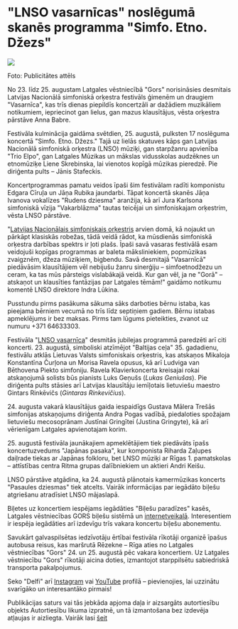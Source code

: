 # "LNSO vasarnīcas" noslēgumā skanēs programma "Simfo. Etno. Džezs"

![](https://images.delfi.lv/media-api-image-cropper/v1/737cd926-d0df-455f-8181-8be64eb6f4e6.jpg?w=576&h=313)

Foto: Publicitātes attēls 

No 23\. līdz 25\. augustam Latgales vēstniecībā "Gors" norisināsies desmitais Latvijas Nacionālā simfoniskā orķestra festivāls ģimenēm un draugiem "Vasarnīca", kas trīs dienas piepildīs koncertzāli ar dažādiem muzikāliem notikumiem, iepriecinot gan lielus, gan mazus klausītājus, vēsta orķestra pārstāve Anna Babre.

Festivāla kulminācija gaidāma svētdien, 25\. augustā, pulksten 17 noslēguma koncertā "Simfo. Etno. Džezs." Tajā uz lielās skatuves kāps gan Latvijas Nacionālā simfoniskā orķestra (LNSO) mūziķi, gan starpžanru apvienība "Trio Elpo", gan Latgales Mūzikas un mākslas vidusskolas audzēknes un etnomūziķe Liene Skrebinska, lai vienotos kopīgā mūzikas pieredzē. Pie diriģenta pults – Jānis Stafeckis.

Koncertprogrammas pamatu veidos īpaši šim festivālam radīti komponistu Edgara Cīruļa un Jāņa Rubika jaundarbi. Tāpat koncertā skanēs Jāņa Ivanova vokalīzes "Rudens dziesma" aranžija, kā arī Jura Karlsona simfoniskā vīzija "Vakarblāzma" tautas teicējai un simfoniskajam orķestrim, vēsta LNSO pārstāve.

"[Latvijas Nacionālais simfoniskais orķestris](https://www.delfi.lv/temas/41943214/latvijas-nacionalais-simfoniskais-orkestris) arvien domā, kā nojaukt un pārkāpt klasiskās robežas, tādā veidā rādot, ka mūsdienās simfoniskā orķestra darbības spektrs ir ļoti plašs. Īpaši savā vasaras festivālā esam veidojuši kopīgas programmas ar baleta māksliniekiem, popmūzikas zvaigznēm, džeza mūziķiem, bigbendu. Savā desmitajā "Vasarnīcā" piedāvāsim klausītājiem vēl nebijušu žanru sinerģiju – simfoetnodžezu un ceram, ka tas mūs pārsteigs vislabākajā veidā. Kur gan vēl, ja ne "Gorā" – atskaņot un klausīties fantāzijas par Latgales tēmām!" gaidāmo notikumu komentē LNSO direktore Indra Lūkina.

Pusstundu pirms pasākuma sākuma sāks darboties bērnu istaba, kas pieejama bērniem vecumā no trīs līdz septiņiem gadiem. Bērnu istabas apmeklējums ir bez maksas. Pirms tam lūgums pieteikties, zvanot uz numuru \+371 64633303\.

Festivāla "[LNSO vasarnīca](https://www.delfi.lv/temas/47376145/lnso-vasarnica)" desmitās jubilejas programmā paredzēti arī citi koncerti. 23\. augustā, simboliski atzīmējot "Baltijas ceļa" 35\. gadadienu, festivālu atklās Lietuvas Valsts simfoniskais orķestris, kas atskaņos Mikaloja Konstantīna Čurļona un Morisa Ravela opusus, kā arī Ludviga van Bēthovena Piekto simfoniju. Ravela Klavierkoncerta kreisajai rokai atskaņojumā solists būs pianists Luks Geņušs (*Lukas Geniušas*). Pie diriģenta pults stāsies arī Latvijas klausītāju iemīļotais lietuviešu maestro Gintars Rinkēvičs (*Gintaras Rinkevičius*).

24\. augusta vakarā klausītājus gaida iespaidīgs Gustava Mālera Trešās simfonijas atskaņojums diriģenta Andra Pogas vadībā, piedaloties spožajam lietuviešu mecosoprānam Justīnai Gringītei (Justina Gringyte), kā arī vērienīgam Latgales apvienotajam korim. 

25\. augustā festivāla jaunākajiem apmeklētājiem tiek piedāvāts īpašs koncertuzvedums "Japānas pasaka", kur komponista Riharda Zaļupes daiļrade tiekas ar Japānas folkloru, bet LNSO mūziķi ar Rīgas 1\. pamatskolas – attīstības centra Ritma grupas dalībniekiem un aktieri Andri Keišu. 

 LNSO pārstāve atgādina, ka 24\. augustā plānotais kamermūzikas koncerts "Pasaules dziesmas" tiek atcelts. Vairāk informācijas par iegādāto biļešu atgriešanu atradīsiet LNSO mājaslapā.

Biļetes uz koncertiem iespējams iegādāties "Biļešu paradīzes" kasēs, Latgales vēstniecības GORS biļešu sistēmā un [internetveikalā](https://www.bilesuparadize.lv/lv/custompage/4173). Interesentiem ir iespēja iegādāties arī izdevīgu trīs vakara koncertu biļešu abonementu.

 Savukārt galvaspilsētas iedzīvotāju ērtībai festivāla rīkotāji organizē īpašus autobusa reisus, kas maršrutā Rēzekne – Rīga aties no Latgales vēstniecības "Gors" 24\. un 25\. augustā pēc vakara koncertiem. Uz Latgales vēstniecību "Gors" rīkotāji aicina doties, izmantojot starppilsētu sabiedriskā transporta pakalpojumus.

Seko "Delfi" arī [Instagram](https://www.instagram.com/delfi.lv/) vai [YouTube](https://www.youtube.com/channel/UCw5foWtcJvAbUm64rv7jwUQ) profilā – pievienojies, lai uzzinātu svarīgāko un interesantāko pirmais!

Publikācijas saturs vai tās jebkāda apjoma daļa ir aizsargāts autortiesību objekts Autortiesību likuma izpratnē, un tā izmantošana bez izdevēja atļaujas ir aizliegta. Vairāk lasi [šeit](https://www.delfi.lv/noteikumi/#delfi-plus-copyrights)
